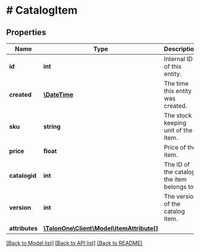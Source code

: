 # # CatalogItem

## Properties

Name | Type | Description | Notes
------------ | ------------- | ------------- | -------------
**id** | **int** | Internal ID of this entity. | 
**created** | [**\DateTime**](\DateTime.md) | The time this entity was created. | 
**sku** | **string** | The stock keeping unit of the item. | 
**price** | **float** | Price of the item. | [optional] 
**catalogid** | **int** | The ID of the catalog the item belongs to. | 
**version** | **int** | The version of the catalog item. | 
**attributes** | [**\TalonOne\Client\Model\ItemAttribute[]**](ItemAttribute.md) |  | [optional] 

[[Back to Model list]](../../README.md#documentation-for-models) [[Back to API list]](../../README.md#documentation-for-api-endpoints) [[Back to README]](../../README.md)


